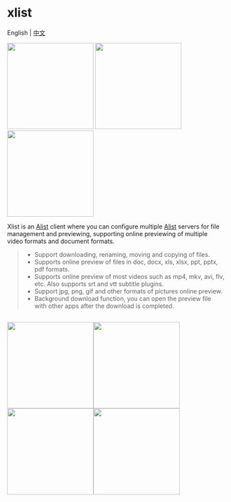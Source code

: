 # xlist

English | [中文](./README_zh.md)

<a href='https://apps.apple.com/cn/app/id6448833200'><image src='https://xlist.site/assets/images/app-store-badge.png' width='200' /></a>
<a href='https://play.google.com/store/apps/details?id=io.xlist'><image src='https://xlist.site/assets/images/google-play-badge.png' width='200' /></a>
<a href='https://github.com/xlist-io/xlist/releases'><image src='https://xlist.site/assets/images/android-apk-badge.png' width='200' /></a>

Xlist is an [Alist](https://alist.nn.ci/zh) client where you can configure multiple [Alist](https://alist.nn.ci/zh) servers for file management and previewing, supporting online previewing of multiple video formats and document formats.

> - Support downloading, renaming, moving and copying of files.
> - Supports online preview of files in doc, docx, xls, xlsx, ppt, pptx, pdf formats.
> - Supports online preview of most videos such as mp4, mkv, avi, flv, etc. Also supports srt and vtt subtitle plugins.
> - Support jpg, png, gif and other formats of pictures online preview.
> - Background download function, you can open the preview file with other apps after the download is completed.

##

<p><image src='https://xlist.site/assets/snapshots/homepage.png' width='200' /><image src='https://xlist.site/assets/snapshots/video_player.png' width='200' /><image src='https://xlist.site/assets/snapshots/download.png' width='200' /><image src='https://xlist.site/assets/snapshots/settings.png' width='200' /></p>
